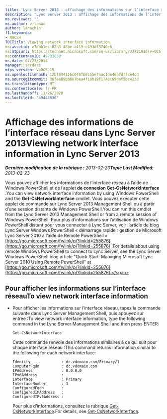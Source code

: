 ```yaml
---
title: 'Lync Server 2013 : affichage des informations sur l’interface réseau'
description: 'Lync Server 2013 : affichage des informations de l’interface réseau.'
ms.reviewer: ''
ms.author: v-lanac
author: lanachin
f1.keywords:
- NOCSH
TOCTitle: Viewing network interface information
ms:assetid: e7dbb1ec-62b3-48be-a419-c493df5740e6
ms:mtpsurl: https://technet.microsoft.com/en-us/library/JJ721916(v=OCS.15)
ms:contentKeyID: 49733850
ms.date: 07/23/2014
manager: serdars
mtps_version: v=OCS.15
ms.openlocfilehash: 12bf844116c048fb8c55e7aac1de46a7dffce4cd
ms.sourcegitcommit: 36fee89bb887bea4f18b19f17a8c69daf5bc423d
ms.translationtype: MT
ms.contentlocale: fr-FR
ms.lasthandoff: 11/26/2020
ms.locfileid: "49443936"
---
```

# <a name="viewing-network-interface-information-in-lync-server-2013"></a><span data-ttu-id="18441-103">Affichage des informations de l’interface réseau dans Lync Server 2013</span><span class="sxs-lookup"><span data-stu-id="18441-103">Viewing network interface information in Lync Server 2013</span></span>

<div data-xmlns="http://www.w3.org/1999/xhtml">

<div class="topic" data-xmlns="http://www.w3.org/1999/xhtml" data-msxsl="urn:schemas-microsoft-com:xslt" data-cs="https://msdn.microsoft.com/">

<div data-asp="https://msdn2.microsoft.com/asp">



</div>

<div id="mainSection">

<div id="mainBody"><span data-ttu-id="18441-104">

<span> </span></span><span class="sxs-lookup"><span data-stu-id="18441-104">

<span> </span></span></span>

<span data-ttu-id="18441-105">_**Dernière modification de la rubrique :** 2013-02-23_</span><span class="sxs-lookup"><span data-stu-id="18441-105">_**Topic Last Modified:** 2013-02-23_</span></span>

<span data-ttu-id="18441-106">Vous pouvez afficher les informations de l’interface réseau à l’aide de Windows PowerShell et de l’applet **de connexion Get-CsNetworkInterface** .</span><span class="sxs-lookup"><span data-stu-id="18441-106">You can view network interface information by using Windows PowerShell and the **Get-CsNetworkInterface** cmdlet.</span></span> <span data-ttu-id="18441-107">Vous pouvez exécuter cette applet de commande sur Lync Server 2013 Management Shell ou à partir d’une session distante de Windows PowerShell.</span><span class="sxs-lookup"><span data-stu-id="18441-107">You can run this cmdlet from the Lync Server 2013 Management Shell or from a remote session of Windows PowerShell.</span></span> <span data-ttu-id="18441-108">Pour plus d’informations sur l’utilisation de Windows PowerShell distant pour vous connecter à Lync Server, voir l’article de blog Lync Server Windows PowerShell « démarrage rapide : gestion de Microsoft Lync Server 2010 à l’aide de Remote PowerShell » [https://go.microsoft.com/fwlink/p/?linkId=255876](https://go.microsoft.com/fwlink/p/?linkid=255876) .</span><span class="sxs-lookup"><span data-stu-id="18441-108">For details about using remote Windows PowerShell to connect to Lync Server, see the Lync Server Windows PowerShell blog article "Quick Start: Managing Microsoft Lync Server 2010 Using Remote PowerShell" at [https://go.microsoft.com/fwlink/p/?linkId=255876](https://go.microsoft.com/fwlink/p/?linkid=255876).</span></span>

<div>

## <a name="to-view-network-interface-information"></a><span data-ttu-id="18441-109">Pour afficher les informations sur l’interface réseau</span><span class="sxs-lookup"><span data-stu-id="18441-109">To view network interface information</span></span>

  - <span data-ttu-id="18441-110">Pour afficher les informations sur l’interface réseau, tapez la commande suivante dans Lync Server Management Shell, puis appuyez sur entrée :</span><span class="sxs-lookup"><span data-stu-id="18441-110">To view network interface information, type the following command in the Lync Server Management Shell and then press ENTER:</span></span>
    
        Get-CsNetworkInterface
    
    <span data-ttu-id="18441-111">Cette commande renvoie des informations similaires à ce qui suit pour chaque interface réseau :</span><span class="sxs-lookup"><span data-stu-id="18441-111">This command returns information similar to the following for each network interface:</span></span>
    
        Identity              : dc.vdomain.com/Primary/1
        ComputerFqdn          : dc.vdomain.com
        IPAddress             : 0.0.0.0
        IPv6Address           :
        Interface             : Primary
        InterfaceNumber       : 1
        ConfiguredFqdn        :
        ConfiguredIPAddress   :
        ConfiguredIPv6Address :
    
    <span data-ttu-id="18441-112">Pour plus d’informations, consultez la rubrique [Get-CsNetworkInterface](https://docs.microsoft.com/powershell/module/skype/Get-CsNetworkInterface).</span><span class="sxs-lookup"><span data-stu-id="18441-112">For details, see [Get-CsNetworkInterface](https://docs.microsoft.com/powershell/module/skype/Get-CsNetworkInterface).</span></span>

<span data-ttu-id="18441-113"></div>

</div>

<span> </span>

</div>

</div>

</span><span class="sxs-lookup"><span data-stu-id="18441-113"></div>

</div>

<span> </span>

</div>

</div>

</span></span></div>

